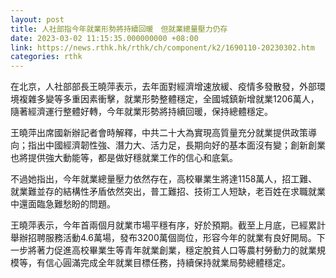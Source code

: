 ```yaml
---
layout: post
title: 人社部指今年就業形勢將持續回暖　但就業總量壓力仍存
date: 2023-03-02 11:15:35.000000000 +08:00
link: https://news.rthk.hk/rthk/ch/component/k2/1690110-20230302.htm
categories: rthk
---
```


在北京，人社部部長王曉萍表示，去年面對經濟增速放緩、疫情多發散發，外部環境複雜多變等多重因素衝擊，就業形勢整體穩定，全國城鎮新增就業1206萬人，隨著經濟運行整體好轉，今年就業形勢將持續回暖，保持總體穩定。

王曉萍出席國新辦記者會時解釋，中共二十大為實現高質量充分就業提供政策導向；指出中國經濟韌性強、潛力大、活力足，長期向好的基本面沒有變；創新創業也將提供強大動能等，都是做好穩就業工作的信心和底氣。

不過她指出，今年就業總量壓力依然存在，高校畢業生將達1158萬人，招工難、就業難並存的結構性矛盾依然突出，普工難招、技術工人短缺，老百姓在求職就業中還面臨急難愁盼的問題。

王曉萍表示，今年首兩個月就業市場平穩有序，好於預期。截至上月底，已經累計舉辦招聘服務活動4.6萬場，發布3200萬個崗位，形容今年的就業有良好開局。下一步將著力促進高校畢業生等青年就業創業，穩定脫貧人口等農村勞動力的就業規模等，有信心圓滿完成全年就業目標任務，持續保持就業局勢總體穩定。
